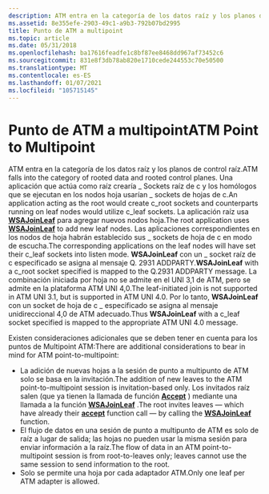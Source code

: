 ```yaml
---
description: ATM entra en la categoría de los datos raíz y los planos de control raíz.
ms.assetid: 8e355efe-2903-49c1-a9b3-792b07bd2995
title: Punto de ATM a multipoint
ms.topic: article
ms.date: 05/31/2018
ms.openlocfilehash: ba17616feadfe1c8bf87ee8468dd967af73452c6
ms.sourcegitcommit: 831e8f3db78ab820e1710cede244553c70e50500
ms.translationtype: MT
ms.contentlocale: es-ES
ms.lasthandoff: 01/07/2021
ms.locfileid: "105715145"
---
```

# <a name="atm-point-to-multipoint"></a><span data-ttu-id="450f0-103">Punto de ATM a multipoint</span><span class="sxs-lookup"><span data-stu-id="450f0-103">ATM Point to Multipoint</span></span>

<span data-ttu-id="450f0-104">ATM entra en la categoría de los datos raíz y los planos de control raíz.</span><span class="sxs-lookup"><span data-stu-id="450f0-104">ATM falls into the category of rooted data and rooted control planes.</span></span> <span data-ttu-id="450f0-105">Una aplicación que actúa como raíz crearía \_ Sockets raíz de c y los homólogos que se ejecutan en los nodos hoja usarían \_ sockets de hojas de c.</span><span class="sxs-lookup"><span data-stu-id="450f0-105">An application acting as the root would create c\_root sockets and counterparts running on leaf nodes would utilize c\_leaf sockets.</span></span> <span data-ttu-id="450f0-106">La aplicación raíz usa [**WSAJoinLeaf**](/windows/desktop/api/Winsock2/nf-winsock2-wsajoinleaf) para agregar nuevos nodos hoja.</span><span class="sxs-lookup"><span data-stu-id="450f0-106">The root application uses [**WSAJoinLeaf**](/windows/desktop/api/Winsock2/nf-winsock2-wsajoinleaf) to add new leaf nodes.</span></span> <span data-ttu-id="450f0-107">Las aplicaciones correspondientes en los nodos de hoja habrán establecido sus \_ sockets de hoja de c en modo de escucha.</span><span class="sxs-lookup"><span data-stu-id="450f0-107">The corresponding applications on the leaf nodes will have set their c\_leaf sockets into listen mode.</span></span> <span data-ttu-id="450f0-108">**WSAJoinLeaf** con un \_ socket raíz de c especificado se asigna al mensaje Q. 2931 ADDPARTY.</span><span class="sxs-lookup"><span data-stu-id="450f0-108">**WSAJoinLeaf** with a c\_root socket specified is mapped to the Q.2931 ADDPARTY message.</span></span> <span data-ttu-id="450f0-109">La combinación iniciada por hoja no se admite en el UNI 3,1 de ATM, pero se admite en la plataforma ATM UNI 4,0.</span><span class="sxs-lookup"><span data-stu-id="450f0-109">The leaf-initiated join is not supported in ATM UNI 3.1, but is supported in ATM UNI 4.0.</span></span> <span data-ttu-id="450f0-110">Por lo tanto, **WSAJoinLeaf** con un socket de hoja de c \_ especificado se asigna al mensaje unidireccional 4,0 de ATM adecuado.</span><span class="sxs-lookup"><span data-stu-id="450f0-110">Thus **WSAJoinLeaf** with a c\_leaf socket specified is mapped to the appropriate ATM UNI 4.0 message.</span></span>

<span data-ttu-id="450f0-111">Existen consideraciones adicionales que se deben tener en cuenta para los puntos de Multipoint ATM:</span><span class="sxs-lookup"><span data-stu-id="450f0-111">There are additional considerations to bear in mind for ATM point-to-multipoint:</span></span>

-   <span data-ttu-id="450f0-112">La adición de nuevas hojas a la sesión de punto a multipunto de ATM solo se basa en la invitación.</span><span class="sxs-lookup"><span data-stu-id="450f0-112">The addition of new leaves to the ATM point-to-multipoint session is invitation-based only.</span></span> <span data-ttu-id="450f0-113">Los invitados raíz salen (que ya tienen la llamada de función [**Accept**](/windows/desktop/api/Winsock2/nf-winsock2-accept) ) mediante una llamada a la función [**WSAJoinLeaf**](/windows/desktop/api/Winsock2/nf-winsock2-wsajoinleaf) .</span><span class="sxs-lookup"><span data-stu-id="450f0-113">The root invites leaves — which have already their [**accept**](/windows/desktop/api/Winsock2/nf-winsock2-accept) function call — by calling the [**WSAJoinLeaf**](/windows/desktop/api/Winsock2/nf-winsock2-wsajoinleaf) function.</span></span>
-   <span data-ttu-id="450f0-114">El flujo de datos en una sesión de punto a multipunto de ATM es solo de raíz a lugar de salida; las hojas no pueden usar la misma sesión para enviar información a la raíz.</span><span class="sxs-lookup"><span data-stu-id="450f0-114">The flow of data in an ATM point-to-multipoint session is from root-to-leaves only; leaves cannot use the same session to send information to the root.</span></span>
-   <span data-ttu-id="450f0-115">Solo se permite una hoja por cada adaptador ATM.</span><span class="sxs-lookup"><span data-stu-id="450f0-115">Only one leaf per ATM adapter is allowed.</span></span>

 

 



